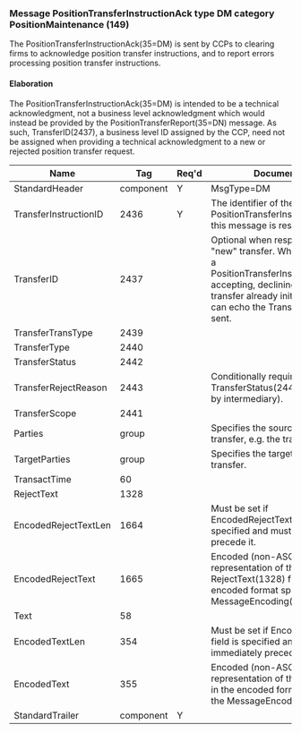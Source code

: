 ### Message PositionTransferInstructionAck type DM category PositionMaintenance (149)

The PositionTransferInstructionAck(35=DM) is sent by CCPs to clearing firms to acknowledge position transfer instructions, and to report errors processing position transfer instructions.

#### Elaboration

The PositionTransferInstructionAck(35=DM) is intended to be a technical acknowledgment, not a business level acknowledgment which would instead be provided by the PositionTransferReport(35=DN) message. As such, TransferID(2437), a business level ID assigned by the CCP, need not be assigned when providing a technical acknowledgment to a new or rejected position transfer request.

| Name                  | Tag       | Req'd | Documentation                                                                                                                               |
|-----------------------|-----------|----------|-------------------------------------------------------------------------------------------------------------------------------|
| StandardHeader        | component |   Y   | MsgType=DM                                                                                                                               |
| TransferInstructionID | 2436      |   Y   | The identifier of the PositionTransferInstruction(35=DL) this message is responding to.                                                                                                                               |
| TransferID            | 2437      |       | Optional when responding to a "new" transfer. When responding to a PositionTransferInstruction(35=DM) accepting, declining, or cancelling a transfer already initiated, this field can echo the TransferID(2437) sent. |
| TransferTransType     | 2439      |       |                                                                                                                                |
| TransferType          | 2440      |       |                                                                                                                                |
| TransferStatus        | 2442      |       |                                                                                                                                |
| TransferRejectReason  | 2443      |       | Conditionally required when TransferStatus(2442) = 1(Rejected by intermediary).                                                                                                                               |
| TransferScope         | 2441      |       |                                                                                                                                |
| Parties               | group     |       | Specifies the source of the position transfer, e.g. the transferor.                                                                                                                               |
| TargetParties         | group     |       | Specifies the target of the position transfer.                                                                                                                               |
| TransactTime          | 60        |       |                                                                                                                                |
| RejectText            | 1328      |       |                                                                                                                                |
| EncodedRejectTextLen  | 1664      |       | Must be set if EncodedRejectText(1665) field is specified and must immediately precede it.                                                                                                                             |
| EncodedRejectText     | 1665      |       | Encoded (non-ASCII characters) representation of the RejectText(1328) field in the encoded format specified via the MessageEncoding(347) field.                                                                        |
| Text                  | 58        |       |                                                                                                                                |
| EncodedTextLen        | 354       |       | Must be set if EncodedText(355) field is specified and must immediately precede it.                                                                                                                               |
| EncodedText           | 355       |       | Encoded (non-ASCII characters) representation of the Text(58) field in the encoded format specified via the MessageEncoding(347) field.                                                                                |
| StandardTrailer       | component |   Y   |                                                                                                                                |

